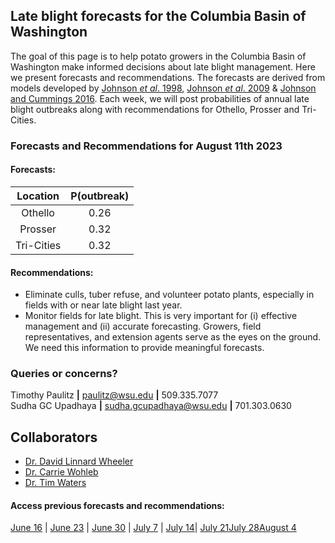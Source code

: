 ## Late blight forecasts for the Columbia Basin of Washington
The goal of this page is to help potato growers in the Columbia Basin of Washington make informed decisions about late blight management. Here we present forecasts and recommendations. The forecasts are derived from models developed by [Johnson *et al*. 1998](https://apsjournals.apsnet.org/doi/pdfplus/10.1094/PDIS.1998.82.6.642), [Johnson *et al*. 2009](https://apsjournals.apsnet.org/doi/pdfplus/10.1094/PDIS-93-3-0272) & [Johnson and Cummings 2016](https://link.springer.com/article/10.1007/s12230-016-9500-1). Each week, we will post probabilities of annual late blight outbreaks along with recommendations for Othello, Prosser and Tri-Cities.

###  Forecasts and Recommendations for August 11th 2023
#### Forecasts:

| Location | P(outbreak) |
| :---: | :---: |
| Othello | 0.26 |
| Prosser | 0.32 |
| Tri-Cities | 0.32 |

#### Recommendations:

* Eliminate culls, tuber refuse, and volunteer potato plants, especially in fields with or near late blight last year.
* Monitor fields for late blight. This is very important for (i) effective management and (ii) accurate forecasting. Growers, field representatives, and extension agents serve as the eyes on the ground. We need this information to provide meaningful forecasts.

### Queries or concerns?
Timothy Paulitz **|** paulitz@wsu.edu **|** 509.335.7077  
Sudha GC Upadhaya **|** sudha.gcupadhaya@wsu.edu **|** 701.303.0630

## Collaborators
- [Dr. David Linnard Wheeler](https://www.linkedin.com/in/david-linnard/)
- [Dr. Carrie Wohleb](http://potatoes.wsu.edu/personnel/wohleb/)
- [Dr. Tim Waters](http://potatoes.wsu.edu/personnel/waters/)


#### Access previous forecasts and recommendations:
 [June 16](https://github.com/d-linnard/LateBlight/blob/main/Forecasts%26Recommendations/2023/6_17_23.md) | [June 23](https://github.com/d-linnard/LateBlight/blob/main/Forecasts%26Recommendations/2023/6_23_23.md) | [June 30](https://github.com/d-linnard/LateBlight/blob/main/Forecasts%26Recommendations/2023/6_30_23.md) | [July 7](https://github.com/d-linnard/LateBlight/blob/main/Forecasts%26Recommendations/2023/7_7_23.md) | [July 14](https://github.com/d-linnard/LateBlight/blob/main/Forecasts%26Recommendations/2023/7_14_23.md)| [July 21](https://github.com/d-linnard/LateBlight/blob/main/Forecasts%26Recommendations/2023/7_21_23.md)[July 28](https://github.com/d-linnard/LateBlight/blob/main/Forecasts%26Recommendations/2023/7_28_23.md)[August 4](https://github.com/d-linnard/LateBlight/blob/main/Forecasts%26Recommendations/2023/8_4_23.md)

